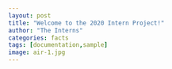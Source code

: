 ```yaml
---
layout: post
title: "Welcome to the 2020 Intern Project!"
author: "The Interns"
categories: facts
tags: [documentation,sample]
image: air-1.jpg
---
```

